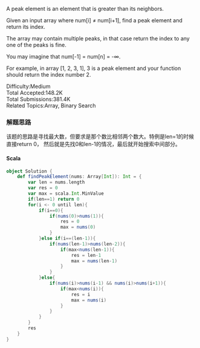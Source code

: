 A peak element is an element that is greater than its neighbors.

Given an input array where num[i] ≠ num[i+1], find a peak element and return its index.

The array may contain multiple peaks, in that case return the index to any one of the peaks is fine.

You may imagine that num[-1] = num[n] = -∞.

For example, in array [1, 2, 3, 1], 3 is a peak element and your function should return the index number 2.

Difficulty:Medium  
Total Accepted:148.2K  
Total Submissions:381.4K  
Related Topics:Array, Binary Search

### 解题思路
该题的思路是寻找最大数，但要求是那个数比相邻两个数大。特例是len=1的时候直接return 0， 然后就是先找0和len-1的情况，最后就开始搜索中间部分。
#### Scala
```scala
object Solution {
    def findPeakElement(nums: Array[Int]): Int = {
        var len = nums.length
        var res = 0
        var max = scala.Int.MinValue
        if(len==1) return 0
        for(i <- 0 until len){
            if(i==0){
                if(nums(0)>nums(1)){
                    res = 0
                    max = nums(0)
                }
            }else if(i==(len-1)){
                if(nums(len-1)>nums(len-2)){
                    if(max<nums(len-1)){
                        res = len-1
                        max = nums(len-1)
                    }
                }
            }else{
                if(nums(i)>nums(i-1) && nums(i)>nums(i+1)){
                    if(max<nums(i)){
                        res = i
                        max = nums(i)
                    }
                }
            }
        }
        res
    }
}
```